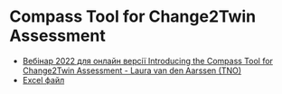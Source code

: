 # Compass Tool for Change2Twin Assessment

- [Вебінар 2022 для онлайн версії Introducing the Compass Tool for Change2Twin Assessment - Laura van den Aarssen (TNO)](https://youtu.be/cpp1V-2Shxs)
- [Excel файл](https://fundingbox-spaces.s3-eu-central-1.amazonaws.com/fmartineau/pax4zJYQix/DAY1---Change2Twin-DIHs-Webinar---Compass-Tool-v1_0---non-plus.xlsx)